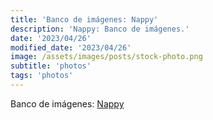 ```yaml
---
title: 'Banco de imágenes: Nappy'
description: 'Nappy: Banco de imágenes.'
date: '2023/04/26'
modified_date: '2023/04/26'
image: /assets/images/posts/stock-photo.png
subtitle: 'photos'
tags: 'photos'
---
```


Banco de imágenes: [Nappy](https://nappy.co/)

